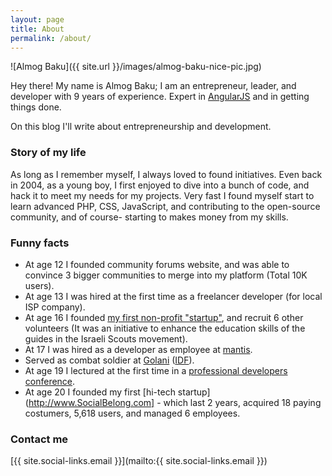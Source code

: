 ```yaml
---
layout: page
title: About
permalink: /about/
---
```


![Almog Baku]({{ site.url }}/images/almog-baku-nice-pic.jpg)

Hey there!
My name is Almog Baku; I am an entrepreneur, leader, and developer with 9 years of experience. Expert in [AngularJS](https://angularjs.org) and in getting things done.

On this blog I'll write about entrepreneurship and development.

### Story of my life

As long as I remember myself, I always loved to found initiatives. Even back in 2004, as a young boy, I first enjoyed to dive into a bunch of code, and hack it to meet my needs for my projects.
Very fast I found myself start to learn advanced PHP, CSS, JavaScript, and contributing to the open-source community, and of course- starting to makes money from my skills.

### Funny facts
 - At age 12 I founded community forums website, and was able to convince 3 bigger communities to merge into my platform (Total 10K users).
 - At age 13 I was hired at the first time as a freelancer developer (for local ISP company).
 - At age 16 I founded [my first non-profit "startup"](http://www.zofim.org.il/magazin_item.asp?item_id=114306200464&troop_id=&past=archive), and recruit 6 other volunteers (It was an initiative to enhance the education skills of the guides in the Israeli Scouts movement).
 - At 17 I was hired as a developer as employee at [mantis](http://www.mantis.co.il).
 - Served as combat soldier at [Golani](http://en.wikipedia.org/wiki/Golani_Brigade) ([IDF](http://www.idf.il/English/)).
 - At age 19 I lectured at the first time in a [professional developers conference](http://www.slideshare.net/AlmogBaku/drupal-javascript-14718275).
 - At age 20 I founded my first [hi-tech startup](http://www.SocialBelong.com] - which last 2 years, acquired 18 paying costumers, 5,618 users, and managed 6 employees.

### Contact me

[{{ site.social-links.email }}](mailto:{{ site.social-links.email }})